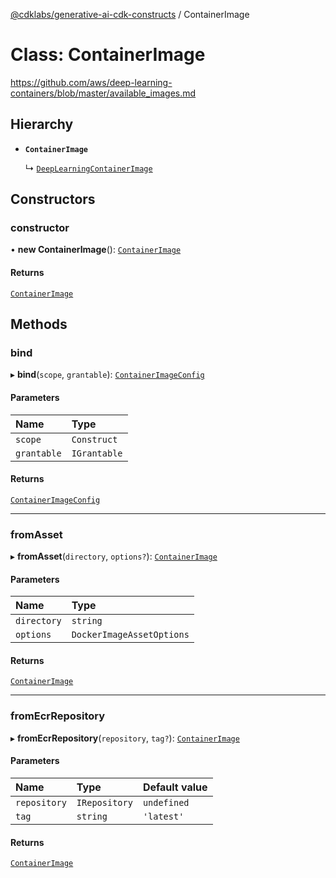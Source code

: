 [@cdklabs/generative-ai-cdk-constructs](/docs/api) / ContainerImage

# Class: ContainerImage

https://github.com/aws/deep-learning-containers/blob/master/available_images.md

## Hierarchy

- **`ContainerImage`**

  ↳ [`DeepLearningContainerImage`](DeepLearningContainerImage.md)

## Constructors

### constructor

• **new ContainerImage**(): [`ContainerImage`](ContainerImage.md)

#### Returns

[`ContainerImage`](ContainerImage.md)

## Methods

### bind

▸ **bind**(`scope`, `grantable`): [`ContainerImageConfig`](/docs/api/interfaces/ContainerImageConfig.md)

#### Parameters

| Name | Type |
| :------ | :------ |
| `scope` | `Construct` |
| `grantable` | `IGrantable` |

#### Returns

[`ContainerImageConfig`](/docs/api/interfaces/ContainerImageConfig.md)

___

### fromAsset

▸ **fromAsset**(`directory`, `options?`): [`ContainerImage`](ContainerImage.md)

#### Parameters

| Name | Type |
| :------ | :------ |
| `directory` | `string` |
| `options` | `DockerImageAssetOptions` |

#### Returns

[`ContainerImage`](ContainerImage.md)

___

### fromEcrRepository

▸ **fromEcrRepository**(`repository`, `tag?`): [`ContainerImage`](ContainerImage.md)

#### Parameters

| Name | Type | Default value |
| :------ | :------ | :------ |
| `repository` | `IRepository` | `undefined` |
| `tag` | `string` | `'latest'` |

#### Returns

[`ContainerImage`](ContainerImage.md)
